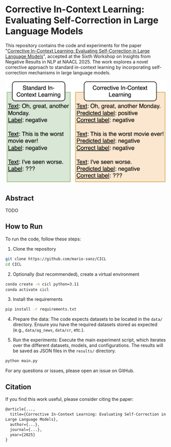 # Corrective In-Context Learning: Evaluating Self-Correction in Large Language Models
This repository contains the code and experiments for the paper "[Corrective In-Context Learning: Evaluating Self-Correction in Large Language Models]()", accepted at the Sixth Workshop on Insights from Negative Results in NLP at NAACL 2025. The work explores a novel corrective approach to standard in-context learning by incorporating self-correction mechanisms in large language models.

![CICL](figures/example.png)

## Abstract
TODO

## How to Run
To run the code, follow these steps:

1. Clone the repository
```bash
git clone https://github.com/mario-sanz/CICL
cd CICL
```

2. Optionally (but recommended), create a virtual environment
```bash
conda create -n cicl python=3.11
conda activate cicl
```

3. Install the requirements
```bash
pip install -r requirements.txt
```

4. Prepare the data: The code expects datasets to be located in the `data/` directory. Ensure you have the required datasets stored as expected (e.g., `data/ag_news`, `data/cr`, etc.).

5. Run the experiments: Execute the main experiment script, which iterates over the different datasets, models, and configurations. The results will be saved as JSON files in the `results/` directory.
```bash
python main.py
```

For any questions or issues, please open an issue on GitHub.

## Citation
If you find this work useful, please consider citing the paper:
```
@article{...,
  title={Corrective In-Context Learning: Evaluating Self-Correction in Large Language Models},
  author={...},
  journal={...},
  year={2025}
}
```